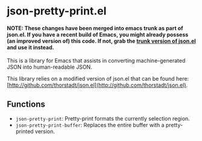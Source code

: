 # json-pretty-print.el

#### NOTE: These changes have been merged into emacs trunk as part of json.el. If you have a recent build of Emacs, you might already possess (an improved version of) this code. If not, grab the [trunk version of json.el](http://git.savannah.gnu.org/cgit/emacs.git/plain/lisp/json.el?h=trunk) and use it instead. ####

This is a library for Emacs that assists in converting machine-generated JSON into human-readable JSON.

This library relies on a modified version of json.el that can be found here: [http://github.com/thorstadt/json.el](http://github.com/thorstadt/json.el).

## Functions

* `json-pretty-print`: Pretty-print formats the currently selection region.
* `json-pretty-print-buffer`: Replaces the entire buffer with a pretty-printed version.

